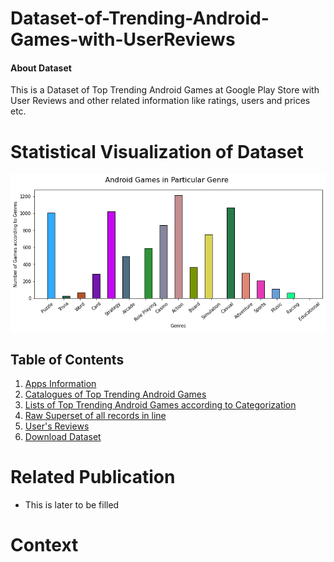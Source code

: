 # Dataset-of-Trending-Android-Games-with-UserReviews
#### About Dataset
This is a Dataset of Top Trending Android Games at Google Play Store with User Reviews and other related information like ratings, users and prices etc.

# Statistical Visualization of Dataset
![My Image](Images/AndroidGamesinParticularGenre.png)

## Table of Contents
1. [Apps Information](https://github.com/AndroidGamesResearch/Dataset-of-Trending-Android-Games-with-User-Reviews/tree/main/Dataset%20Jan%202022/App%20Info)
2. [Catalogues of Top Trending Android Games](https://github.com/AndroidGamesResearch/Dataset-of-Trending-Android-Games-with-User-Reviews/tree/main/Dataset%20Jan%202022/Catalogues)
3. [Lists of Top Trending Android Games according to Categorization](https://github.com/AndroidGamesResearch/Dataset-of-Trending-Android-Games-with-User-Reviews/tree/main/Dataset%20Jan%202022/Top%20Trending%20Android%20Games%20according%20to%20Categorization) 
4. [Raw Superset of all records in line](https://github.com/AndroidGamesResearch/Dataset-of-Trending-Android-Games-with-User-Reviews/blob/main/Dataset%20Jan%202022/Raw_Superset_of_allRecords.csv) 
5. [User's Reviews](https://github.com/AndroidGamesResearch/Dataset-of-Trending-Android-Games-with-User-Reviews/tree/main/Dataset%20Jan%202022/Reviews)
6. [Download Dataset](https://github.com/AndroidGamesResearch/Dataset-of-Trending-Android-Games-with-User-Reviews/tree/main/Dataset%20Jan%202022/Download)

# Related Publication 
- This is later to be filled 

# Context 
